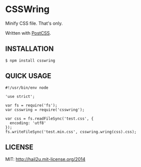CSSWring
========

Minify CSS file. That's only.

Written with [PostCSS][1].


INSTALLATION
------------

    $ npm install csswring


QUICK USAGE
-----------

    #!/usr/bin/env node
    
    'use strict';
    
    var fs = require('fs');
    var csswring = require('csswring');
    
    var css = fs.readFileSync('test.css', {
      encoding: 'utf8'
    });
    fs.writeFileSync('test.min.css', csswring.wring(css).css);


LICENSE
-------

MIT: http://hail2u.mit-license.org/2014


[1]: https://github.com/ai/postcss
